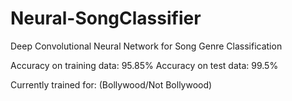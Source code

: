 # Neural-SongClassifier
Deep Convolutional Neural Network for Song Genre Classification

Accuracy on training data: 95.85%
Accuracy on test data: 99.5%

Currently trained for:
(Bollywood/Not Bollywood) 
